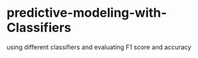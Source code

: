 # predictive-modeling-with-Classifiers
using different classifiers and evaluating F1 score and accuracy
